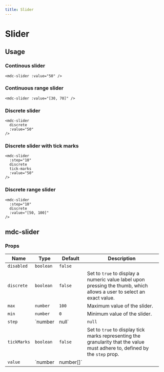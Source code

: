 ```yaml
---
title: Slider
---
```


# Slider

<v-slider-demo1 />

## Usage

### Continous slider

```vue
<mdc-slider :value="50" />
```

### Continuous range slider

```vue
<mdc-slider :value="[30, 70]" />
```

### Discrete slider

```vue
<mdc-slider
  discrete
  :value="50"
/>
```

### Discrete slider with tick marks

```vue
<mdc-slider
  :step="10"
  discrete
  tick-marks
  :value="50"
/>
```

### Discrete range slider

```vue
<mdc-slider
  :step="10"
  discrete
  :value="[50, 100]"
/>
```

## mdc-slider

### Props

| Name | Type | Default | Description |
| ---- | ---- | ------- | ----------- |
| `disabled` | `boolean` | `false` |
| `discrete` | `boolean` | `false` | Set to `true` to display a numeric value label upon pressing the thumb, which allows a user to select an exact value. |
| `max` | `number` | `100` | Maximum value of the slider. |
| `min` | `number` | `0` | Minimum value of the slider. |
| `step` | `number | null` | `null` | Set to specify the granularity that the value must adhere to. |
| `tickMarks` | `boolean` | `false` | Set to `true` to display tick marks representing the granularity that the value must adhere to, defined by the `step` prop. |
| `value` | `number | number[]` |
